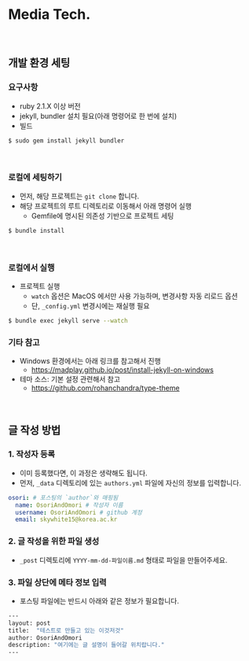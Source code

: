 # Media Tech.

<br>

## 개발 환경 세팅
### 요구사항
- ruby 2.1.X 이상 버전
- jekyll, bundler 설치 필요(아래 명령어로 한 번에 설치)
- 빌드
```bash
$ sudo gem install jekyll bundler
```

<br>

### 로컬에 세팅하기
- 먼저, 해당 프로젝트는 `git clone` 합니다.
- 해당 프로젝트의 루트 디렉토리로 이동해서 아래 명령어 실행
  - Gemfile에 명시된 의존성 기반으로 프로젝트 세팅
```bash
$ bundle install 
```

<br>

### 로컬에서 실행
- 프로젝트 실행
  - `watch` 옵션은 MacOS 에서만 사용 가능하며, 변경사항 자동 리로드 옵션
  - 단, `_config.yml` 변경시에는 재실행 필요
```bash
$ bundle exec jekyll serve --watch
```

### 기타 참고
- Windows 환경에서는 아래 링크를 참고해서 진행
  - https://madplay.github.io/post/install-jekyll-on-windows
- 테마 소스: 기본 설정 관련해서 참고
  - https://github.com/rohanchandra/type-theme

<br>

## 글 작성 방법
### 1. 작성자 등록
- 이미 등록했다면, 이 과정은 생략해도 됩니다.
- 먼저, `_data` 디렉토리에 있는 `authors.yml` 파일에 자신의 정보를 입력합니다.
```yml
osori: # 포스팅의 `author`와 매핑됨
  name: OsoriAndOmori # 작성자 이름
  username: OsoriAndOmori # github 계정
  email: skywhite15@korea.ac.kr
```

### 2. 글 작성을 위한 파일 생성
- `_post` 디렉토리에 `YYYY-mm-dd-파일이름.md` 형태로 파일을 만들어주세요.

### 3. 파일 상단에 메타 정보 입력
- 포스팅 파일에는 반드시 아래와 같은 정보가 필요합니다.
```bash
---
layout: post
title:  "테스트로 만들고 있는 이것저것"
author: OsoriAndOmori
description: "여기에는 글 설명이 들어갈 위치랍니다."
---
```
